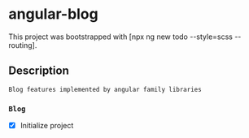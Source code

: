 # angular-blog

This project was bootstrapped with [npx ng new todo --style=scss --routing].

## Description

```
Blog features implemented by angular family libraries
```

### `Blog`

- [x] Initialize project

